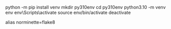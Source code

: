python -m pip install venv
mkdir py310env
cd py310env
python3.10 -m venv env
env\Scripts\activate
source env/bin/activate
deactivate

alias norminette=flake8